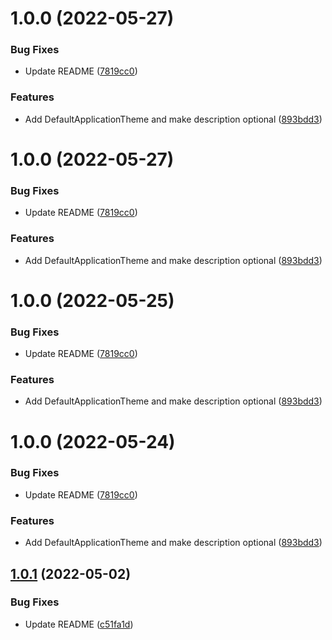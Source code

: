 # 1.0.0 (2022-05-27)


### Bug Fixes

* Update README ([7819cc0](https://github.com/terrestris/shogun-util/commit/7819cc01f1037e2c6349fb6a75f0665a3bd0782c))


### Features

* Add DefaultApplicationTheme and make description optional ([893bdd3](https://github.com/terrestris/shogun-util/commit/893bdd31c52d65496e6ef8cf29f085393ba53c4a))

# 1.0.0 (2022-05-27)


### Bug Fixes

* Update README ([7819cc0](https://github.com/terrestris/shogun-util/commit/7819cc01f1037e2c6349fb6a75f0665a3bd0782c))


### Features

* Add DefaultApplicationTheme and make description optional ([893bdd3](https://github.com/terrestris/shogun-util/commit/893bdd31c52d65496e6ef8cf29f085393ba53c4a))

# 1.0.0 (2022-05-25)


### Bug Fixes

* Update README ([7819cc0](https://github.com/terrestris/shogun-util/commit/7819cc01f1037e2c6349fb6a75f0665a3bd0782c))


### Features

* Add DefaultApplicationTheme and make description optional ([893bdd3](https://github.com/terrestris/shogun-util/commit/893bdd31c52d65496e6ef8cf29f085393ba53c4a))

# 1.0.0 (2022-05-24)


### Bug Fixes

* Update README ([7819cc0](https://github.com/terrestris/shogun-util/commit/7819cc01f1037e2c6349fb6a75f0665a3bd0782c))


### Features

* Add DefaultApplicationTheme and make description optional ([893bdd3](https://github.com/terrestris/shogun-util/commit/893bdd31c52d65496e6ef8cf29f085393ba53c4a))

## [1.0.1](https://github.com/terrestris/shogun-util/compare/v1.0.0...v1.0.1) (2022-05-02)


### Bug Fixes

* Update README ([c51fa1d](https://github.com/terrestris/shogun-util/commit/c51fa1d488c18eef0d872cee73a2b9940b3726c6))
